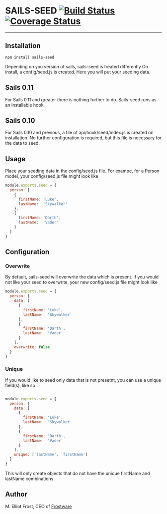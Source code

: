 SAILS-SEED [![Build Status](https://travis-ci.org/frostme/sails-seed.svg?branch=master)](https://travis-ci.org/frostme/sails-seed)[![Coverage Status](https://coveralls.io/repos/frostme/sails-seed/badge.svg?branch=master)](https://coveralls.io/r/frostme/sails-seed?branch=master)
==========


* * *

## Installation

```
npm install sails-seed
```
Depending on you version of sails, sails-seed is treated differently
On install, a config/seed.js is created. Here you will put your seeding data.

## Sails 0.11
For Sails 0.11 and greater there is nothing further to do. Sails-seed runs as an installable hook.

## Sails 0.10
For Sails 0.10 and previous, a file of api/hook/seed/index.js is created on installation. 
No further configuration is required, but this file is necessary for the data to seed.

## Usage
Place your seeding data in the config/seed.js file.
For exampe, for a Person model, your config/seed.js file might look like

```js
module.exports.seed = {
  person: [
    {
      firstName: 'Luke',
      lastName:  'Skywalker'
    },
    {
      firstName: 'Darth',
      lastName:  'Vader'
    }
  ]
}
```
## Configuration
### Overwrite
By default, sails-seed will overwrite the data which is present. If you would not like your
seed to overwrite, your new config/seed.js file might look like

```js
module.exports.seed = {
  person: {
    data: [
      {
        firstName: 'Luke',
        lastName:  'Skywalker'
      },
      {
        firstName: 'Darth',
        lastName:  'Vader'
      }
    ],
    overwrite: false
  }
}
```
### Unique
If you would like to seed only data that is not presetnt, you can use a unique field(s), like so

```js

module.exports.seed = {
  person: {
    data: [
      {
        firstName: 'Luke',
        lastName:  'Skywalker'
      },
      {
        firstName: 'Darth',
        lastName:  'Vader'
      }
    ],
    unique: ['lastName', 'firstName']
  }
}
```
This will only create objects that do not have the unique firstName and lastName combinations

## Author

M. Elliot Frost, CEO of [Frostware](http://www.frostwaresolutions.net)
